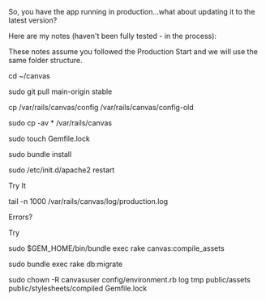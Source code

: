 So, you have the app running in production...what about updating it to the latest version?

Here are my notes (haven't been fully tested - in the process):

These notes assume you followed the Production Start and we will use the same folder structure.

cd ~/canvas

sudo git pull main-origin stable

cp /var/rails/canvas/config /var/rails/canvas/config-old

sudo cp -av * /var/rails/canvas

sudo touch Gemfile.lock

sudo bundle install

sudo /etc/init.d/apache2 restart

Try It

tail -n 1000 /var/rails/canvas/log/production.log 

Errors?

Try

sudo $GEM_HOME/bin/bundle exec rake canvas:compile_assets

sudo bundle exec rake db:migrate

sudo chown -R canvasuser config/environment.rb log tmp public/assets \
                                                               public/stylesheets/compiled Gemfile.lock